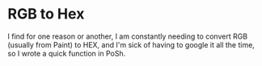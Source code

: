 # RGB to Hex

I find for one reason or another, I am constantly needing to convert RGB (usually from Paint) to
HEX, and I'm sick of having to google it all the time, so I wrote a quick function in PoSh.